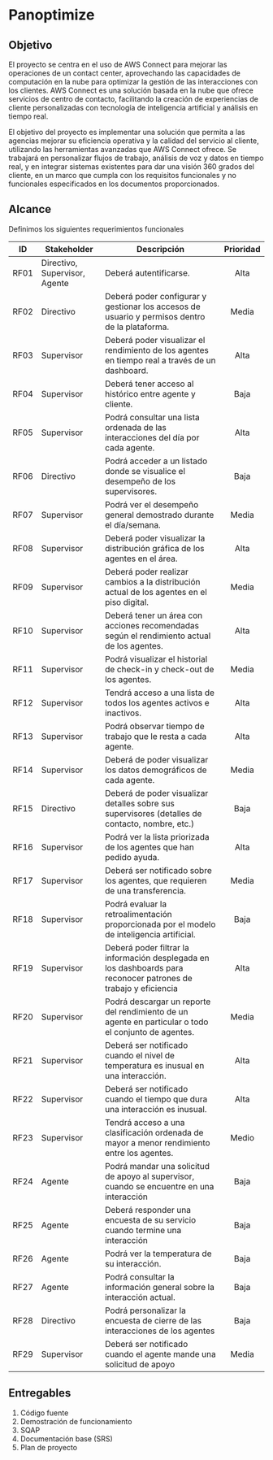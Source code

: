 # Panoptimize
## Objetivo
El proyecto se centra en el uso de AWS Connect para mejorar las operaciones de un contact center, aprovechando las capacidades de computación en la nube para optimizar la gestión de las interacciones con los clientes. AWS Connect es una solución basada en la nube que ofrece servicios de centro de contacto, facilitando la creación de experiencias de cliente personalizadas con tecnología de inteligencia artificial y análisis en tiempo real. 

El objetivo del proyecto es implementar una solución que permita a las agencias mejorar su eficiencia operativa y la calidad del servicio al cliente, utilizando las herramientas avanzadas que AWS Connect ofrece. Se trabajará en personalizar flujos de trabajo, análisis de voz y datos en tiempo real, y en integrar sistemas existentes para dar una visión 360 grados del cliente, en un marco que cumpla con los requisitos funcionales y no funcionales especificados en los documentos proporcionados. 

## Alcance
Definimos los siguientes requerimientos funcionales

| ID     	| Stakeholder                    	| Descripción                                                                                                       	| Prioridad  	|
|--------	|--------------------------------	|-------------------------------------------------------------------------------------------------------------------	|:----------:	|
| RF01   	| Directivo, Supervisor, Agente  	| Deberá autentificarse.                                                                                            	|    Alta    	|
| RF02   	| Directivo                      	| Deberá poder configurar y gestionar los accesos de usuario y permisos dentro de la plataforma.                    	|   Media    	|
|  RF03  	|           Supervisor           	| Deberá poder visualizar el rendimiento de los agentes en tiempo real a través de un dashboard.                    	|    Alta    	|
|  RF04  	|           Supervisor           	| Deberá tener acceso al histórico entre agente y cliente.                                                          	|    Baja    	|
|  RF05  	|           Supervisor           	| Podrá consultar una lista ordenada de las interacciones del día por cada agente.                                  	|    Alta    	|
|  RF06  	|           Directivo            	| Podrá acceder a un listado donde se visualice el desempeño de los supervisores.                                   	|    Baja    	|
|  RF07  	|           Supervisor           	| Podrá ver el desempeño general demostrado durante el día/semana.                                                  	|   Media    	|
|  RF08  	|           Supervisor           	| Deberá poder visualizar la distribución gráfica de los agentes en el área.                                        	|    Alta    	|
|  RF09  	|           Supervisor           	| Deberá poder realizar cambios a la distribución actual de los agentes en el piso digital.                         	|   Media    	|
|  RF10  	|           Supervisor           	| Deberá tener un área con acciones recomendadas según el rendimiento actual de los agentes.                        	|    Alta    	|
|  RF11  	|           Supervisor           	| Podrá visualizar el historial de check-in y check-out de los agentes.                                             	|   Media    	|
|  RF12  	|           Supervisor           	| Tendrá acceso a una lista de todos los agentes activos e inactivos.                                               	|    Alta    	|
|  RF13  	|           Supervisor           	| Podrá observar tiempo de trabajo que le resta a cada agente.                                                      	|    Alta    	|
|  RF14  	|           Supervisor           	| Deberá de poder visualizar los datos demográficos de cada agente.                                                 	|   Media    	|
|  RF15  	|           Directivo            	| Deberá de poder visualizar detalles sobre sus supervisores (detalles de contacto, nombre, etc.)                   	|    Baja    	|
|  RF16  	|           Supervisor           	| Podrá ver la lista priorizada de los agentes que han pedido ayuda.                                                	|    Alta    	|
|  RF17  	|           Supervisor           	| Deberá ser notificado sobre los agentes, que requieren de una transferencia.                                      	|   Media    	|
|  RF18  	|           Supervisor           	| Podrá evaluar la retroalimentación proporcionada por el modelo de inteligencia artificial.                        	|    Baja    	|
|  RF19  	|           Supervisor           	| Deberá poder filtrar la información desplegada en los dashboards para reconocer patrones de trabajo y eficiencia  	|    Alta    	|
|  RF20  	|           Supervisor           	| Podrá descargar un reporte del rendimiento de un agente en particular o todo el conjunto de agentes.              	|   Media    	|
| RF21   	|           Supervisor           	| Deberá ser notificado cuando el nivel de temperatura es inusual en una interacción.                               	|    Alta    	|
| RF22   	|           Supervisor           	| Deberá ser notificado cuando el tiempo que dura una interacción es inusual.                                       	|    Alta    	|
|  RF23  	|           Supervisor           	| Tendrá acceso a una clasificación ordenada de mayor a menor rendimiento entre los agentes.                        	|   Medio    	|
|  RF24  	|             Agente             	| Podrá mandar una solicitud de apoyo al supervisor, cuando se encuentre en una interacción                         	|    Baja    	|
|  RF25  	|             Agente             	| Deberá responder una encuesta de su servicio cuando termine una interacción                                       	|    Baja    	|
|  RF26  	|             Agente             	| Podrá ver la temperatura de su interacción.                                                                       	|    Baja    	|
|  RF27  	|             Agente             	| Podrá consultar la información general sobre la interacción actual.                                               	|    Baja    	|
|  RF28  	|           Directivo            	| Podrá personalizar la encuesta de cierre de las interacciones de los agentes                                      	|    Baja    	|
|  RF29  	|           Supervisor           	| Deberá ser notificado cuando el agente mande una solicitud de apoyo                                               	|   Media    	|

## Entregables
1. Código fuente 
3. Demostración de funcionamiento 
4. SQAP 
5. Documentación base (SRS) 
6. Plan de proyecto
